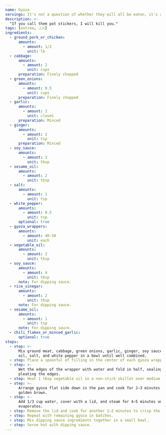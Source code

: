 ```yaml
---
name: Gyoza
servings: It's not a question of whether they will all be eaten, it's a question of how many you're willing to share.
description: >-
  "If you call them pot stickers, I will kill you."
tags: [entree, 🇯🇵]  
ingredients:
  - ground_pork_or_chicken:
      amounts:
        - amount: 1/2
          unit: lb
  - cabbage:
      amounts:
        - amount: 2
          unit: cups
      preparation: Finely chopped
  - green_onions:
      amounts:
        - amount: 0.5
          unit: cups
      preparation: Finely chopped
  - garlic:
      amounts:
        - amount: 2
          unit: cloves
      preparation: Minced
  - ginger:
      amounts:
        - amount: 2
          unit: tsp
      preparation: Minced
  - soy_sauce:
      amounts:
        - amount: 2
          unit: tbsp
  - sesame_oil:
      amounts:
        - amount: 2
          unit: tbsp
  - salt:
      amounts:
        - amount: 1
          unit: tsp
  - white_pepper:
      amounts:
        - amount: 0.5
          unit: tsp
      optional: true
  - gyoza_wrappers:
      amounts:
        - amount: 40-50
          unit: each
  - vegetable_oil:
      amounts:
        - amount: 2
          unit: tbsp
  - soy_sauce:
      amounts:
        - amount: 4
          unit: tbsp
      note: For dipping sauce.
  - rice_vinegar:
      amounts:
        - amount: 2
          unit: tbsp
      note: For dipping sauce.
  - sesame_oil:
      amounts:
        - amount: 1
          unit: tsp
      note: For dipping sauce.
  - chili_flakes_or_minced_garlic:
      optional: true
steps:
  - step: >-
      Mix ground meat, cabbage, green onions, garlic, ginger, soy sauce, sesame
      oil, salt, and white pepper in a bowl until well combined.
  - step: Place a spoonful of filling in the center of each gyoza wrapper.
  - step: >-
      Wet the edges of the wrapper with water and fold in half, sealing and
      pleating the edges.
  - step: Heat 1 tbsp vegetable oil in a non-stick skillet over medium heat.
  - step: >-
      Arrange gyoza flat side down in the pan and cook for 2–3 minutes until
      golden brown.
  - step: >-
      Add 1/3 cup water, cover with a lid, and steam for 4–5 minutes until water
      evaporates.
  - step: Remove the lid and cook for another 1–2 minutes to crisp the bottoms.
  - step: Repeat with remaining gyoza in batches.
  - step: Mix dipping sauce ingredients together in a small bowl.
  - step: Serve hot with dipping sauce.
---
```

